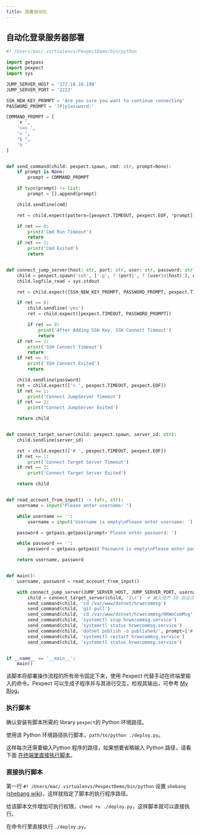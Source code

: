 ```yaml
---
title: 部署自动化
---
```


## 自动化登录服务器部署

```py {1} title="deploy.py"
#! /Users/mac/.virtualenvs/PexpectDemo/bin/python

import getpass
import pexpect
import sys

JUMP_SERVER_HOST = '172.18.10.198'
JUMP_SERVER_PORT = '2222'

SSH_NEW_KEY_PROMPT = 'Are you sure you want to continue connecting'
PASSWORD_PROMPT = '[P|p]assword:'

COMMAND_PROMPT = [
    '# ',
    '>>> ',
    '> ',
    "$ ",
    '% '
]


def send_command(child: pexpect.spawn, cmd: str, prompt=None):
    if prompt is None:
        prompt = COMMAND_PROMPT

    if type(prompt) != list:
        prompt = [].append(prompt)

    child.sendline(cmd)

    ret = child.expect(pattern=[pexpect.TIMEOUT, pexpect.EOF, *prompt])

    if ret == 0:
        print('Cmd Run Timeout')
        return
    if ret == 1:
        print('Cmd Exited')
        return


def connect_jump_server(host: str, port: str, user: str, password: str):
    child = pexpect.spawn('ssh', ['-p', f'{port}', f'{user}@{host}'], encoding='utf-8')
    child.logfile_read = sys.stdout

    ret = child.expect([SSH_NEW_KEY_PROMPT, PASSWORD_PROMPT, pexpect.TIMEOUT, pexpect.EOF])

    if ret == 0:
        child.sendline('yes')
        ret = child.expect([pexpect.TIMEOUT, PASSWORD_PROMPT])

        if ret == 0:
            print('After Adding SSH Key, SSH Connect Timeout')
            return
    if ret == 2:
        print('SSH Connect Timeout')
        return
    if ret == 3:
        print('SSH Connect Exited')
        return

    child.sendline(password)
    ret = child.expect(['> ', pexpect.TIMEOUT, pexpect.EOF])
    if ret == 1:
        print('Connect JumpServer Timeout')
    if ret == 2:
        print('Connect JumpServer Exited')

    return child


def connect_target_server(child: pexpect.spawn, server_id: str):
    child.sendline(server_id)

    ret = child.expect(['# ', pexpect.TIMEOUT, pexpect.EOF])
    if ret == 1:
        print('Connect Target Server Timeout')
    if ret == 2:
        print('Connect Target Server Exited')

    return child


def read_account_from_input() -> (str, str):
    username = input("Please enter username: ")

    while username == '':
        username = input('Username is empty\nPlease enter username: ')

    password = getpass.getpass(prompt='Please enter password: ')

    while password == '':
        password = getpass.getpass('Password is empty\nPlease enter password: ')

    return username, password


def main():
    username, password = read_account_from_input()

    with connect_jump_server(JUMP_SERVER_HOST, JUMP_SERVER_PORT, username, password) as child:
        child = connect_target_server(child, '1\r')  # 输入资产 ID 后必须追加 '\r'，否则不能生效
        send_command(child, 'cd /var/www/dotnet/hrwecommsg')
        send_command(child, 'git pull')
        send_command(child, 'cd /var/www/dotnet/hrwecommsg/HRWeComMsg')
        send_command(child, 'systemctl stop hrwecommsg.service')
        send_command(child, 'systemctl status hrwecommsg.service')
        send_command(child, 'dotnet publish -o published/', prompt=['# '])  # 该命令的输出包含 '> ' 会干扰 expect ，因此改变 prompt
        send_command(child, 'systemctl restart hrwecommsg.service')
        send_command(child, 'systemctl status hrwecommsg.service')


if __name__ == '__main__':
    main()

```

该脚本将部署操作流程的所有命令固定下来，使用 Pexpect 代替手动在终端里输入的命令。Pexpect 可以生成子程序并与其进行交互，检视其输出，可参考 [My Blog](/blog/2021/02/23/python-pexpect)。

### 执行脚本

确认安装有脚本所需的 library `pexpect`的 Python 环境路径。

使用该 Python 环境路径执行脚本，`path/to/python ./deploy.py`。

这样每次还需要输入Python 程序的路径，如果想要省略输入 Python 路径，请看下面 [在终端里直接执行脚本](#在终端里直接执行脚本)。

### 直接执行脚本

第一行 `#! /Users/mac/.virtualenvs/PexpectDemo/bin/python` 设置 `shebang` ([shebang wiki](https://zh.wikipedia.org/zh-hans/Shebang))，这样就指定了脚本的执行程序路径。

给该脚本文件增加可执行权限，`chmod +x ./deploy.py`，这样脚本就可以直接执行。

在命令行里直接执行 `./deploy.py`。
